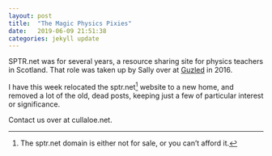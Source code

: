 ```yaml
---
layout: post
title:  "The Magic Physics Pixies"
date:   2019-06-09 21:51:38
categories: jekyll update
---
```


SPTR.net was for several years, a resource sharing site for physics teachers in Scotland. That role was taken up by Sally over at [Guzled](https://www.guzledscotland.com/) in 2016.

I have this week relocated the sptr.net[^domain] website to a new home, and removed a lot of the old, dead posts, keeping just a few of particular interest or significance.

[^domain]: The sptr.net domain is either not for sale, or you can’t afford it.

Contact us over at cullaloe.net.
